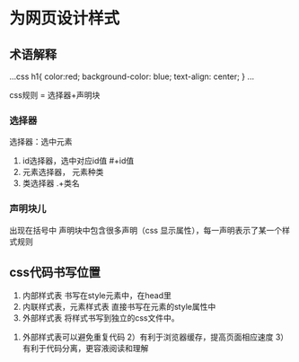 # 为网页设计样式

## 术语解释

...css
    h1{
        color:red;
        background-color: blue;
        text-align: center;
    }
...

css规则 = 选择器+声明块

### 选择器
选择器：选中元素
1. id选择器，选中对应id值 
#+id值
2. 元素选择器，
元素种类
3. 类选择器
.+类名

### 声明块儿
出现在括号中
声明块中包含很多声明（css 显示属性），每一声明表示了某一个样式规则

## css代码书写位置
1. 内部样式表
书写在style元素中，在head里
2. 内联样式表，元素样式表
直接书写在元素的style属性中
3. 外部样式表
将样式书写到独立的css文件中。
1) 外部样式表可以避免重复代码
2）有利于浏览器缓存，提高页面相应速度
3） 有利于代码分离，更容液阅读和理解



